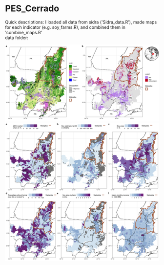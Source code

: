 
# PES_Cerrado
Quick descriptions: I loaded all data from sidra ('Sidra_data.R'), made maps for each indicator (e.g. soy_farms.R), and combined them in 'combine_maps.R'   
data folder: 


![LULC](ggplots/panel_1_large_maps.png)
![Indicators](ggplots/panel_2_small_maps.png)
